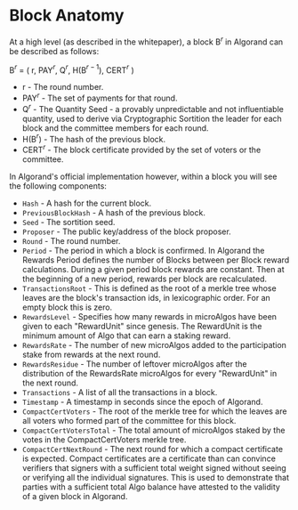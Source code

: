 # Block Anatomy

At a high level (as described in the whitepaper), a block B$^{r}$ in Algorand can be described as follows:

B$^{r}$ = ( r, PAY$^{r}$, Q$^{r}$, H(B$^{r-1}$), CERT$^{r}$ )

- r - The round number.
- PAY$^{r}$ - The set of payments for that round.
- Q$^{r}$ - The Quantity Seed - a provably unpredictable and not influentiable quantity, used to derive via Cryptographic Sortition the leader for each block and the committee members for each round.
- H(B$^{r}$) - The hash of the previous block.
- CERT$^{r}$ - The block certificate provided by the set of voters or the committee.

In Algorand's official implementation however, within a block you will see the following components:

- `Hash` - A hash for the current block.
- `PreviousBlockHash` - A hash of the previous block.
- `Seed` - The sortition seed.
- `Proposer` - The public key/address of the block proposer.
- `Round` - The round number.
- `Period` - The period in which a block is confirmed. In Algorand the Rewards Period defines the number of Blocks between per Block reward calculations. During a given period block rewards are constant. Then at the beginning of a new period, rewards per block are recalculated.
- `TransactionsRoot` - This is defined as the root of a merkle tree whose leaves are the block's transaction ids, in lexicographic order. For an empty block this is zero.
- `RewardsLevel` - Specifies how many rewards in microAlgos have been given to each "RewardUnit" since genesis. The RewardUnit is the minimum amount of Algo that can earn a staking reward. 
- `RewardsRate` - The number of new microAlgos added to the participation stake from rewards at the next round.
- `RewardsResidue` - The number of leftover microAlgos after the distribution of the RewardsRate microAlgos for every "RewardUnit" in the next round.
- `Transactions` - A list of all the transactions in a block.
- `Timestamp` - A timestamp in seconds since the epoch of Algorand.
- `CompactCertVoters` - The root of the merkle tree for which the leaves are all voters who formed part of the committee for this block.
- `CompactCertVotersTotal` - The total amount of microAlgos staked by the votes in the CompactCertVoters merkle tree.
- `CompactCertNextRound` - The next round for which a compact certificate is expected. Compact certificates are a certificate than can convince verifiers that signers with a sufficient total weight signed without seeing or verifying all the individual signatures. This is used to demonstrate that parties with a sufficient total Algo balance have attested to the validity of a given block in Algorand.

